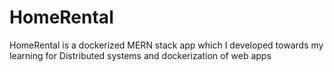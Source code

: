 # HomeRental
HomeRental is a dockerized MERN stack app which I developed towards my learning for Distributed systems and dockerization of web apps
